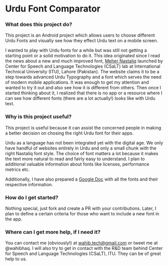 # Urdu Font Comparator 

### What does this project do?

This project is an Android project which allows users to choose different Urdu Fonts and visually see how they effect Urdu text on a mobile screen. 

I wanted to play with Urdu fonts for a while but was still not getting a starting point or a solid motivation to do it. This idea originated since I read the news about a new and much improved font, [Meher Nastaliq](http://csalt.itu.edu.pk/urdufont/) launched by Center for Speech and Language Technologies (CSaLT) lab at International Technical University (ITU), Lahore (Pakistan). The website claims it to be a step towards advanced Urdu Typography and a font which serves the need of modern mobile applications. It was enough to get my attention and wanted to try it out and also see how it is different from others. Then once I started thinking about it, I realized that there is no app or a resource where I can see how different fonts (there are a lot actually!) looks like with Urdu text.  


### Why is this project useful?

This project is useful because it can assist the concerned people in making a better decision on chosing the right Urdu font for their apps. 

Urdu as a language has not been integrated yet with the digital age. We only have handful of websites entirely in Urdu and only a small chunk with the right Nastaliq font style. The choice of font matters a lot because it makes the text more natural to read and fairly easy to understand. I plan to additional valuable information about fonts like licenses, performance metrics etc. 

Additionally, I have also prepared a [Google Doc]() with all the fonts and their respective information.

### How do I get started?

Nothing special, just fork and create a PR with your contributions. Later, I plan to define a certain criteria for those who want to include a new font in the app. 

### Where can I get more help, if I need it?

You can contact me (obviously!) at wahib.tech@gmail.com or tweet me at @wahibhaq. I will also try to get in contact with the R&D team behind Center for Speech and Language Technologies (CSaLT), ITU. They can be of great help to us. 
